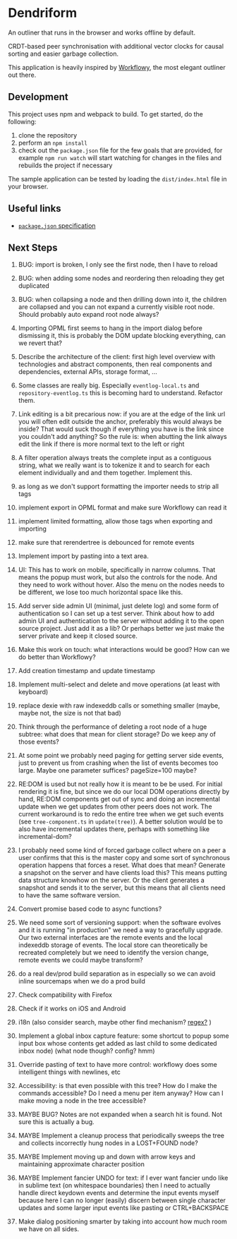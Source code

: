 # Dendriform

An outliner that runs in the browser and works offline by default.

CRDT-based peer synchronisation with additional vector clocks for causal sorting and easier garbage collection.

This application is heavily inspired by [Workflowy](http://workflowy.com), the most elegant outliner out there.

## Development

This project uses npm and webpack to build. To get started, do the following:

1. clone the repository
2. perform an `npm install`
3. check out the `package.json` file for the few goals that are provided, for example `npm run watch` will start watching for changes in the files and rebuilds the project if necessary

The sample application can be tested by loading the `dist/index.html` file in your browser.

## Useful links

* [`package.json` specification](https://docs.npmjs.com/files/package.json)

## Next Steps

1. BUG: import is broken, I only see the first node, then I have to reload
1. BUG: when adding some nodes and reordering then reloading they get duplicated
1. BUG: when collapsing a node and then drilling down into it, the children are collapsed and you can not expand a currently visible root node. Should probably auto expand root node always?
1. Importing OPML first seems to hang in the import dialog before dismissing it, this is probably the DOM update blocking everything, can we revert that?
1. Describe the architecture of the client: first high level overview with technologies and abstract components, then real components and dependencies, external APIs, storage format, ...
1. Some classes are really big. Especially `eventlog-local.ts` and `repository-eventlog.ts` this is becoming hard to understand. Refactor them.
1. Link editing is a bit precarious now: if you are at the edge of the link url you will often edit outside the anchor, preferably this would always be inside? That would suck though if everything you have is the link since you couldn't add anything? So the rule is: when abutting the link always edit the link if there is more normal text to the left or right
1. A filter operation always treats the complete input as a contiguous string, what we really want is to tokenize it and to search for each element individually and and them together. Implement this.
1. as long as we don't support formatting the importer needs to strip all tags
1. implement export in OPML format and make sure Workflowy can read it
1. implement limited formatting, allow those tags when exporting and importing
1. make sure that rerendertree is debounced for remote events
1. Implement import by pasting into a text area.
1. UI: This has to work on mobile, specifically in narrow columns. That means the popup must work, but also the controls for the node. And they need to work without hover. Also the menu on the nodes needs to be different, we lose too much horizontal space like this.
1. Add server side admin UI (minimal, just delete log) and some form of authentication so I can set up a test server. Think about how to add admin UI and authentication to the server without adding it to the open source project. Just add it as a lib? Or perhaps better we just make the server private and keep it closed source.
1. Make this work on touch: what interactions would be good? How can we do better than Workflowy?
1. Add creation timestamp and update timestamp
1. Implement multi-select and delete and move operations (at least with keyboard)

1. replace dexie with raw indexeddb calls or something smaller (maybe, maybe not, the size is not that bad)
1. Think through the performance of deleting a root node of a huge subtree: what does that mean for client storage? Do we keep any of those events?
1. At some point we probably need paging for getting server side events, just to prevent us from crashing when the list of events becomes too large. Maybe one parameter suffices? pageSize=100 maybe?
1. RE:DOM is used but not really how it is meant to be be used. For initial rendering it is fine, but since we do our local DOM operations directly by hand, RE:DOM components get out of sync and doing an incremental update when we get updates from other peers does not work. The current workaround is to redo the entire tree when we get such events (see `tree-component.ts` in `update(tree)`). A better solution would be to also have incremental updates there, perhaps with something like incremental-dom?
1. I probably need some kind of forced garbage collect where on a peer a user confirms that this is the master copy and some sort of synchronous operation happens that forces a reset. What does that mean? Generate a snapshot on the server and have clients load this? This means putting data structure knowhow on the server. Or the client generates a snapshot and sends it to the server, but this means that all clients need to have the same software version.
1. Convert promise based code to async functions?
1. We need some sort of versioning support: when the software evolves and it is running "in production" we need a way to gracefully upgrade. Our two external interfaces are the remote events and the local indexeddb storage of events. The local store can theoretically be recreated completely but we need to identify the version change, remote events we could maybe transform?
1. do a real dev/prod build separation as in [](https://webpack.js.org/guides/production/) especially so we can avoid inline sourcemaps when we do a prod build
1. Check compatibility with Firefox
1. Check if it works on iOS and Android
1. i18n (also consider search, maybe other find mechanism? [regex?](https://stackoverflow.com/a/38151393/1996) )
1. Implement a global inbox capture feature: some shortcut to popup some input box whose contents get added as last child to some dedicated inbox node) (what node though? config? hmm)
1. Override pasting of text to have more control: workflowy does some intelligent things with newlines, etc
1. Accessibility: is that even possible with this tree? How do I make the commands accessible? Do I need a menu per item anyway? How can I make moving a node in the tree accessible?
1. MAYBE BUG? Notes are not expanded when a search hit is found. Not sure this is actually a bug.
1. MAYBE Implement a cleanup process that periodically sweeps the tree and collects incorrectly hung nodes in a LOST+FOUND node?
1. MAYBE Implement moving up and down with arrow keys and maintaining approximate character position
1. MAYBE Implement fancier UNDO for text: if I ever want fancier undo like in sublime text (on whitespace boundaries) then I need to actually handle direct keydown events and determine the input events myself because here I can no longer (easily) discern between single character updates and some larger input events like pasting or CTRL+BACKSPACE
1. Make dialog positioning smarter by taking into account how much room we have on all sides.
